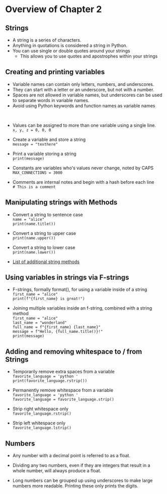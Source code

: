 # Overview of Chapter 2

## Strings
* A string is a series of characters.
* Anything in quotations is considered a string in Python.
* You can use single or double quotes around your strings
  * This allows you to use quotes and apostrophes within your strings

## Creating and printing variables 

* Variable names can contain only letters, numbers, and underscores.
* They can start with a letter or an underscore, but not with a number. 
* Spaces are not allowed in variable names, but underscores can be used to separate words in variable names.
* Avoid using Python keywords and function names as variable names 

</br>

* Values can be assigned to more than one variable using a single line. </br>
`x, y, z = 0, 0, 0`

* Create a variable and store a string</br> 
`message = "texthere"`
* Print a variable storing a string</br>
`print(message)`

* Constants are variables who's values never change, noted by CAPS</br>
`MAX_CONNECTIONS = 3000`

* Comments are internal notes and begin with a hash before each line</br>
`# This is a comment`

## Manipulating strings with Methods

* Convert a string to sentence case</br>
`name = "alice"`</br>
`print(name.title())`

* Convert a string to upper case</br>
`print(name.upper())`

* Convert a string to lower case</br>
`print(name.lower())`

* [List of additional string methods](https://docs.python.org/3/library/stdtypes.html#string-methods)

## Using variables in strings via F-strings

* F-strings, formally format(), for using a variable inside of a string</br>
`first_name = "alice"`</br>
`print(f"{first_name} is great!")`

* Joining multiple variables inside an f-string, combined with a string method</br>
`first_name = "alice"`</br>
`last_name = "wonderland"`</br>
`full_name = f"{first_name} {last_name}"`</br>
`message = f"Hello, {full_name.title()}!"`</br>
`print(message)`

## Adding and removing whitespace to / from Strings

* Temporarily remove extra spaces from a variable</br>
`favorite_language = 'python '`</br>
`print(favorite_language.rstrip())`</br>

* Permanently remove whitespace from a variable</br>
`favorite_language = 'python '`</br>
`favorite_language = favorite_language.strip()`</br>

* Strip right whitespace only</br>
`favorite_language.rstrip()`

* Strip left whitespace only</br>
`favorite_language.lstrip()`

## Numbers

* Any number with a decimal point is referred to as a float.

* Dividing any two numbers, even if they are integers that result in a whole number, will always produce a float.

* Long numbers can be grouped up using underscores to make large numbers more readable. Printing these only prints the digits.